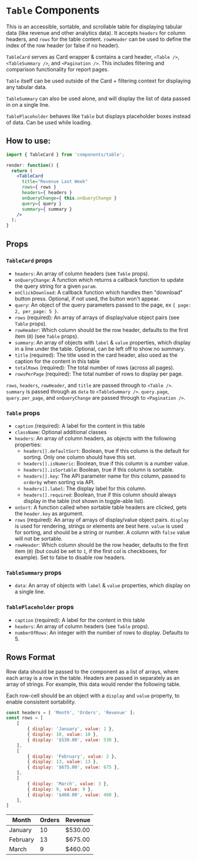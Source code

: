 `Table` Components
==================

This is an accessible, sortable, and scrollable table for displaying tabular data (like revenue and other analytics data). It accepts `headers` for column headers, and `rows` for the table content. `rowHeader` can be used to define the index of the row header (or false if no header).

`TableCard` serves as Card wrapper & contains a card header, `<Table />`, `<TableSummary />`, and `<Pagination />`. This includes filtering and comparison functionality for report pages.

`Table` itself can be used outside of the Card + filtering context for displaying any tabular data.

`TableSummary` can also be used alone, and will display the list of data passed in on a single line.

`TablePlaceholder` behaves like `Table` but displays placeholder boxes instead of data. Can be used while loading.

## How to use:

```jsx
import { TableCard } from 'components/table';

render: function() {
  return (
    <TableCard
      title="Revenue Last Week"
      rows={ rows }
      headers={ headers }
      onQueryChange={ this.onQueryChange }
      query={ query }
      summary={ summary }
    />
  );
}
```

## Props

### `TableCard` props

* `headers`: An array of column headers (see `Table` props).
* `onQueryChange`: A function which returns a callback function to update the query string for a given `param`.
* `onClickDownload`: A callback function which handles then "download" button press. Optional, if not used, the button won't appear.
* `query`: An object of the query parameters passed to the page, ex `{ page: 2, per_page: 5 }`.
* `rows` (required): An array of arrays of display/value object pairs (see `Table` props).
* `rowHeader`: Which column should be the row header, defaults to the first item (`0`) (see `Table` props).
* `summary`: An array of objects with `label` & `value` properties, which display in a line under the table. Optional, can be left off to show no summary.
* `title` (required): The title used in the card header, also used as the caption for the content in this table
* `totalRows` (required): The total number of rows (across all pages).
* `rowsPerPage` (required): The total number of rows to display per page.


`rows`, `headers`, `rowHeader`, and `title` are passed through to `<Table />`. `summary` is passed through as `data` to `<TableSummary />`. `query.page`, `query.per_page`, and `onQueryChange` are passed through to `<Pagination />`.

### `Table` props

* `caption` (required): A label for the content in this table
* `className`: Optional additional classes
* `headers`: An array of column headers, as objects with the following properties:
  * `headers[].defaultSort`: Boolean, true if this column is the default for sorting. Only one column should have this set.
  * `headers[].isNumeric`: Boolean, true if this column is a number value.
  * `headers[].isSortable`: Boolean, true if this column is sortable.
  * `headers[].key`: The API parameter name for this column, passed to `orderby` when sorting via API.
  * `headers[].label`: The display label for this column.
  * `headers[].required`: Boolean, true if this column should always display in the table (not shown in toggle-able list).
* `onSort`: A function called when sortable table headers are clicked, gets the `header.key` as argument.
* `rows` (required): An array of arrays of display/value object pairs. `display` is used for rendering, strings or elements are best here. `value` is used for sorting, and should be a string or number. A column with `false` value will not be sortable.
* `rowHeader`: Which column should be the row header, defaults to the first item (`0`) (but could be set to `1`, if the first col is checkboxes, for example). Set to false to disable row headers.

### `TableSummary` props

* `data`: An array of objects with `label` & `value` properties, which display on a single line.

### `TablePlaceholder` props

* `caption` (required): A label for the content in this table
* `headers`: An array of column headers (see `Table` props).
* `numberOfRows`: An integer with the number of rows to display. Defaults to 5.

## Rows Format

Row data should be passed to the component as a list of arrays, where each array is a row in the table. Headers are passed in separately as an array of strings. For example, this data would render the following table.

Each row-cell should be an object with a `display` and `value` property, to enable consistent sortability.

```js
const headers = [ 'Month', 'Orders', 'Revenue' ];
const rows = [
	[
		{ display: 'January', value: 1 },
		{ display: 10, value: 10 },
		{ display: '$530.00', value: 530 },
	],
	[
		{ display: 'February', value: 2 },
		{ display: 13, value: 13 },
		{ display: '$675.00', value: 675 },
	],
	[
		{ display: 'March', value: 3 },
		{ display: 9, value: 9 },
		{ display: '$460.00', value: 460 },
	],
]
```

|   Month  | Orders | Revenue |
| ---------|--------|---------|
| January  |     10 | $530.00 |
| February |     13 | $675.00 |
| March    |      9 | $460.00 |
